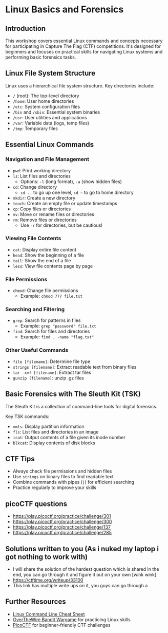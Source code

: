 # Linux Basics and Forensics

## Introduction
This workshop covers essential Linux commands and concepts necessary for participating in Capture The Flag (CTF) competitions. It's designed for beginners and focuses on practical skills for navigating Linux systems and performing basic forensics tasks.

## Linux File System Structure
Linux uses a hierarchical file system structure. Key directories include:

- `/` (root): The top-level directory
- `/home`: User home directories
- `/etc`: System configuration files
- `/bin` and `/sbin`: Essential system binaries
- `/usr`: User utilities and applications
- `/var`: Variable data (logs, temp files)
- `/tmp`: Temporary files

## Essential Linux Commands

### Navigation and File Management
- `pwd`: Print working directory
- `ls`: List files and directories
  - Options: `-l` (long format), `-a` (show hidden files)
- `cd`: Change directory
  - `cd ..` to go up one level, `cd ~` to go to home directory
- `mkdir`: Create a new directory
- `touch`: Create an empty file or update timestamps
- `cp`: Copy files or directories
- `mv`: Move or rename files or directories
- `rm`: Remove files or directories
  - Use `-r` for directories, but be cautious!

### Viewing File Contents
- `cat`: Display entire file content
- `head`: Show the beginning of a file
- `tail`: Show the end of a file
- `less`: View file contents page by page

### File Permissions
- `chmod`: Change file permissions
  - Example: `chmod 777 file.txt`

### Searching and Filtering
- `grep`: Search for patterns in files
  - Example: `grep "password" file.txt`
- `find`: Search for files and directories
  - Example: `find . -name "flag.txt"`

### Other Useful Commands
- `file [filename]`: Determine file type
- `strings [filename]`: Extract readable text from binary files
- `tar -xvf [filename]`: Extract tar files
- `gunzip [filename]`: unzip .gz files

## Basic Forensics with The Sleuth Kit (TSK)
The Sleuth Kit is a collection of command-line tools for digital forensics.

Key TSK commands:
- `mmls`: Display partition information
- `fls`: List files and directories in an image
- `icat`: Output contents of a file given its inode number
- `blkcat`: Display contents of disk blocks

## CTF Tips
- Always check file permissions and hidden files
- Use `strings` on binary files to find readable text
- Combine commands with pipes (`|`) for efficient searching
- Practice regularly to improve your skills

## picoCTF questions
 - https://play.picoctf.org/practice/challenge/301 
 - https://play.picoctf.org/practice/challenge/300 
 - https://play.picoctf.org/practice/challenge/137 
 - https://play.picoctf.org/practice/challenge/285

## Solutions written to you (As i nuked my laptop i got nothing to work with) 
- I will share the solution of the hardest question which is shared in the end, you can go through it and figure it out on your own [wink wink]
- https://ctftime.org/writeup/33100
- This link has multiple write ups on it, you guys can go through a 

## Further Resources
- [Linux Command Line Cheat Sheet](https://cheatography.com/davechild/cheat-sheets/linux-command-line/)
- [OverTheWire Bandit Wargame](https://overthewire.org/wargames/bandit/) for practicing Linux skills
- [PicoCTF](https://picoctf.org/) for beginner-friendly CTF challenges
